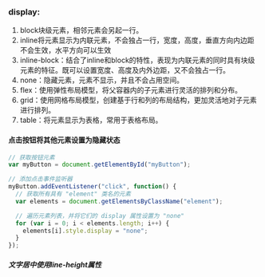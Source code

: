 ### display:
1. block块级元素，相邻元素会另起一行。
2. inline将元素显示为内联元素，不会独占一行，宽度，高度，垂直方向内边距不会生效，水平方向可以生效
3. inline-block：结合了inline和block的特性，表现为内联元素的同时具有块级元素的特征。既可以设置宽度、高度及内外边距，又不会独占一行。
4. none：隐藏元素，元素不显示，并且不会占用空间。
5. flex：使用弹性布局模型，将父容器内的子元素进行灵活的排列和分布。
6. grid：使用网格布局模型，创建基于行和列的布局结构，更加灵活地对子元素进行排列。
7. table：将元素显示为表格，常用于表格布局。

#### 点击按钮将其他元素设置为隐藏状态
```js
// 获取按钮元素
var myButton = document.getElementById("myButton");

// 添加点击事件监听器
myButton.addEventListener("click", function() {
  // 获取所有具有 "element" 类名的元素
  var elements = document.getElementsByClassName("element");

  // 遍历元素列表，并将它们的 display 属性设置为 "none"
  for (var i = 0; i < elements.length; i++) {
    elements[i].style.display = "none";
  }
});
```

##### 文字居中使用line-height属性
